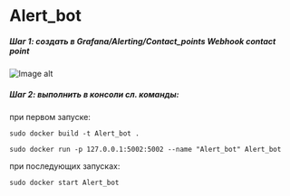 # Alert_bot

##### Шаг 1: создать в Grafana/Alerting/Contact_points Webhook contact point  

![Image alt](https://gitlab.angarasecurity.ru/r.karpov/alert_bot/-/blob/main/docs/checkpoint.jpeg)


##### Шаг 2: выполнить в консоли сл. команды:  
при первом запуске:    
```no-highlight
sudo docker build -t Alert_bot .
```
```no-highlight
sudo docker run -p 127.0.0.1:5002:5002 --name "Alert_bot" Alert_bot
``` 
при последующих запусках:  
```no-highlight
sudo docker start Alert_bot
```

